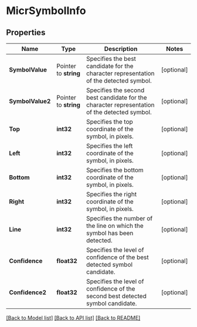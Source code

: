 # MicrSymbolInfo

## Properties

Name | Type | Description | Notes
------------ | ------------- | ------------- | -------------
**SymbolValue** | Pointer to **string** | Specifies the best candidate for the character representation of the detected symbol. | [optional] 
**SymbolValue2** | Pointer to **string** | Specifies the second best candidate for the character representation of the detected symbol. | [optional] 
**Top** | **int32** | Specifies the top coordinate of the symbol, in pixels. | [optional] 
**Left** | **int32** | Specifies the left coordinate of the symbol, in pixels. | [optional] 
**Bottom** | **int32** | Specifies the bottom coordinate of the symbol, in pixels. | [optional] 
**Right** | **int32** | Specifies the right coordinate of the symbol, in pixels. | [optional] 
**Line** | **int32** | Specifies the number of the line on which the symbol has been detected. | [optional] 
**Confidence** | **float32** | Specifies the level of confidence of the best detected symbol candidate. | [optional] 
**Confidence2** | **float32** | Specifies the level of confidence of the second best detected symbol candidate. | [optional] 

[[Back to Model list]](../README.md#documentation-for-models) [[Back to API list]](../README.md#documentation-for-api-endpoints) [[Back to README]](../README.md)


